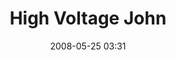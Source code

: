 ---
title: "High Voltage John"
picture: "/assets/camera-roll/2008/2008-05-25-high-voltage-john/recon-3-025.jpg"
date: 2008-05-25 03:31
layout: picture
location:
  - Nicollet Island
thumbnail: "/assets/camera-roll/2008/2008-05-25-high-voltage-john/recon-3-025-thumbnail.jpg"
tags:
  - photograph
  - John
  - high voltage
  - sign
  - Nicollet Island
  - Recon 3
---